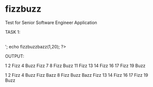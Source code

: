 fizzbuzz
========

Test for Senior Software Engineer Application

TASK 1:

<?php

include 'fizz-buzz.php';

include 'fizz-buzz-bazz.php';

echo fizzbuzz(1,20);

echo '<br><br>';

echo fizzbuzzbazz(1,20);


?>

OUTPUT:

1 2 Fizz 4 Buzz Fizz 7 8 Fizz Buzz 11 Fizz 13 14 Fizz 16 17 Fizz 19 Buzz 

1 2 Fizz 4 Buzz Fizz Bazz 8 Fizz Buzz Bazz Fizz 13 14 Fizz 16 17 Fizz 19 Buzz
